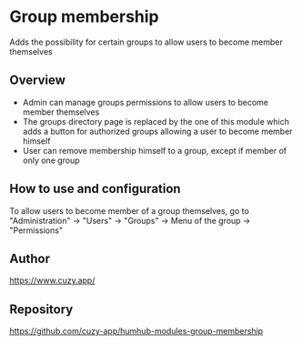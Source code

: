 # Group membership

Adds the possibility for certain groups to allow users to become member themselves


## Overview

- Admin can manage groups permissions to allow users to become member themselves
- The groups directory page is replaced by the one of this module which adds a button for authorized groups allowing a user to become member himself
- User can remove membership himself to a group, except if member of only one group


## How to use and configuration

To allow users to become member of a group themselves, go to "Administration" -> "Users" -> "Groups" -> Menu of the group -> "Permissions"


## Author

https://www.cuzy.app/


## Repository

https://github.com/cuzy-app/humhub-modules-group-membership
